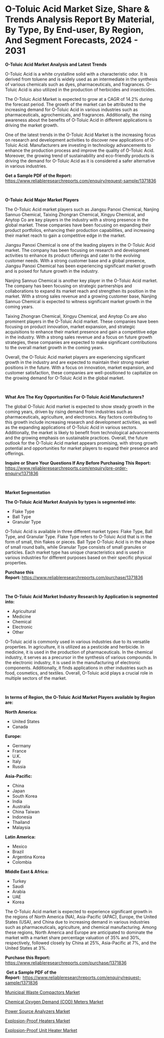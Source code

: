 <p><h1>O-Toluic Acid Market Size, Share & Trends Analysis Report By Material, By Type, By End-user, By Region, And Segment Forecasts, 2024 - 2031</h1></p><p><strong>O-Toluic Acid Market Analysis and Latest Trends</strong></p>
<p><p>O-Toluic Acid is a white crystalline solid with a characteristic odor. It is derived from toluene and is widely used as an intermediate in the synthesis of various chemicals such as dyes, pharmaceuticals, and fragrances. O-Toluic Acid is also utilized in the production of herbicides and insecticides.</p><p>The O-Toluic Acid Market is expected to grow at a CAGR of 14.2% during the forecast period. The growth of the market can be attributed to the increasing demand for O-Toluic Acid in various industries such as pharmaceuticals, agrochemicals, and fragrances. Additionally, the rising awareness about the benefits of O-Toluic Acid in different applications is driving the market growth.</p><p>One of the latest trends in the O-Toluic Acid Market is the increasing focus on research and development activities to discover new applications of O-Toluic Acid. Manufacturers are investing in technology advancements to enhance the production process and improve the quality of O-Toluic Acid. Moreover, the growing trend of sustainability and eco-friendly products is driving the demand for O-Toluic Acid as it is considered a safer alternative in various industries.</p></p>
<p><strong>Get a Sample PDF of the Report:&nbsp;</strong> <a href="https://www.reliableresearchreports.com/enquiry/request-sample/1371836">https://www.reliableresearchreports.com/enquiry/request-sample/1371836</a></p>
<p>&nbsp;</p>
<p><strong>O-Toluic Acid Major Market Players</strong></p>
<p><p>The O-Toluic Acid market players such as Jiangsu Panoxi Chemical, Nanjing Sannuo Chemical, Taixing Zhongran Chemical, Xingyu Chemical, and Anytop Co are key players in the industry with a strong presence in the global market. These companies have been focusing on expanding their product portfolios, enhancing their production capabilities, and increasing their market reach to gain a competitive edge in the market.</p><p>Jiangsu Panoxi Chemical is one of the leading players in the O-Toluic Acid market. The company has been focusing on research and development activities to enhance its product offerings and cater to the evolving customer needs. With a strong customer base and a global presence, Jiangsu Panoxi Chemical has been experiencing significant market growth and is poised for future growth in the industry.</p><p>Nanjing Sannuo Chemical is another key player in the O-Toluic Acid market. The company has been focusing on strategic partnerships and collaborations to expand its market reach and strengthen its position in the market. With a strong sales revenue and a growing customer base, Nanjing Sannuo Chemical is expected to witness significant market growth in the coming years.</p><p>Taixing Zhongran Chemical, Xingyu Chemical, and Anytop Co are also prominent players in the O-Toluic Acid market. These companies have been focusing on product innovation, market expansion, and strategic acquisitions to enhance their market presence and gain a competitive edge in the industry. With a strong sales revenue and a focus on future growth strategies, these companies are expected to make significant contributions to the overall market growth in the coming years.</p><p>Overall, the O-Toluic Acid market players are experiencing significant growth in the industry and are expected to maintain their strong market positions in the future. With a focus on innovation, market expansion, and customer satisfaction, these companies are well-positioned to capitalize on the growing demand for O-Toluic Acid in the global market.</p></p>
<p>&nbsp;</p>
<p><strong>What Are The Key Opportunities For O-Toluic Acid Manufacturers?</strong></p>
<p><p>The global O-Toluic Acid market is expected to show steady growth in the coming years, driven by rising demand from industries such as pharmaceuticals, agriculture, and electronics. Key factors contributing to this growth include increasing research and development activities, as well as the expanding applications of O-Toluic Acid in various sectors. Additionally, the market is likely to benefit from technological advancements and the growing emphasis on sustainable practices. Overall, the future outlook for the O-Toluic Acid market appears promising, with strong growth potential and opportunities for market players to expand their presence and offerings.</p></p>
<p><strong>Inquire or Share Your Questions If Any Before Purchasing This Report:</strong> <a href="https://www.reliableresearchreports.com/enquiry/pre-order-enquiry/1371836">https://www.reliableresearchreports.com/enquiry/pre-order-enquiry/1371836</a></p>
<p>&nbsp;</p>
<p><strong>Market Segmentation</strong></p>
<p><strong>The O-Toluic Acid Market Analysis by types is segmented into:</strong></p>
<p><ul><li>Flake Type</li><li>Ball Type</li><li>Granular Type</li></ul></p>
<p><p>O-Toluic Acid is available in three different market types: Flake Type, Ball Type, and Granular Type. Flake Type refers to O-Toluic Acid that is in the form of small, thin flakes or pieces. Ball Type O-Toluic Acid is in the shape of small round balls, while Granular Type consists of small granules or particles. Each market type has unique characteristics and is used in various industries for different purposes based on their specific physical properties.</p></p>
<p><strong>Purchase this Report:&nbsp;</strong><a href="https://www.reliableresearchreports.com/purchase/1371836">https://www.reliableresearchreports.com/purchase/1371836</a></p>
<p>&nbsp;</p>
<p><strong>The O-Toluic Acid Market Industry Research by Application is segmented into:</strong></p>
<p><ul><li>Agricultural</li><li>Medicine</li><li>Chemical</li><li>Electronic</li><li>Other</li></ul></p>
<p><p>O-Toluic acid is commonly used in various industries due to its versatile properties. In agriculture, it is utilized as a pesticide and herbicide. In medicine, it is used in the production of pharmaceuticals. In the chemical industry, it serves as a precursor in the synthesis of various compounds. In the electronic industry, it is used in the manufacturing of electronic components. Additionally, it finds applications in other industries such as food, cosmetics, and textiles. Overall, O-Toluic acid plays a crucial role in multiple sectors of the market.</p></p>
<p>&nbsp;</p>
<p><strong>In terms of Region, the O-Toluic Acid Market Players available by Region are:</strong></p>
<p>
    <p> <strong> North America: </strong>
        <ul>
            <li>United States</li>
            <li>Canada</li>
        </ul>
        </p> 
    <p> <strong> Europe: </strong>
        <ul>
            <li>Germany</li>
            <li>France</li>
            <li>U.K.</li>
            <li>Italy</li>
            <li>Russia</li>
        </ul>
        </p> 
    <p> <strong> Asia-Pacific: </strong>
        <ul>
            <li>China</li>
            <li>Japan</li>
            <li>South Korea</li>
            <li>India</li>
            <li>Australia</li>
            <li>China Taiwan</li>
            <li>Indonesia</li>
            <li>Thailand</li>
            <li>Malaysia</li>
        </ul>
        </p> 
    <p> <strong> Latin America: </strong>
        <ul>
            <li>Mexico</li>
            <li>Brazil</li>
            <li>Argentina Korea</li>
            <li>Colombia</li>
        </ul>
        </p> 
    <p> <strong> Middle East & Africa: </strong>
        <ul>
            <li>Turkey</li>
            <li>Saudi</li>
            <li>Arabia</li>
            <li>UAE</li>
            <li>Korea</li>
        </ul>
    </p>
    </p>
<p><p>The O-Toluic Acid market is expected to experience significant growth in the regions of North America (NA), Asia-Pacific (APAC), Europe, the United States (USA), and China due to increasing demand in various industries such as pharmaceuticals, agriculture, and chemical manufacturing. Among these regions, North America and Europe are anticipated to dominate the market with a market share percentage valuation of 35% and 30%, respectively, followed closely by China at 25%, Asia-Pacific at 7%, and the United States at 3%.</p></p>
<p><strong>Purchase this Report: </strong><a href="https://www.reliableresearchreports.com/purchase/1371836">https://www.reliableresearchreports.com/purchase/1371836</a></p>
<p>&nbsp;<strong>Get a Sample PDF of the Report:&nbsp;&nbsp;</strong><a href="https://www.reliableresearchreports.com/enquiry/request-sample/1371836">https://www.reliableresearchreports.com/enquiry/request-sample/1371836</a></p>
<p><strong></strong></p>
<p><p><a href="https://medium.com/p/4eb91b9b468d/edit">Municipal Waste Compactors Market</a></p><p><a href="https://medium.com/p/f7cac6ac5080/edit">Chemical Oxygen Demand (COD) Meters Market</a></p><p><a href="https://medium.com/@rosejohnson762014/power-source-analyzers-market-share-evolution-and-market-growth-trends-2024-2031-30c9fefec400">Power Source Analyzers Market</a></p><p><a href="https://medium.com/p/4a9e3467ae33/edit">Explosion-Proof Heaters Market</a></p><p><a href="https://medium.com/@sarademiri71/explosion-proof-unit-heater-market-comprehensive-assessment-by-type-application-and-geography-d00b3b0635cd">Explosion-Proof Unit Heater Market</a></p></p>